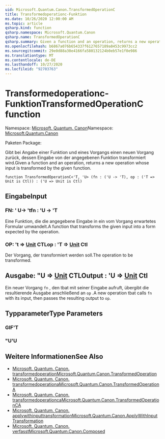 ```yaml
---
uid: Microsoft.Quantum.Canon.TransformedOperationC
title: Transformedoperationc-Funktion
ms.date: 10/26/2020 12:00:00 AM
ms.topic: article
qsharp.kind: function
qsharp.namespace: Microsoft.Quantum.Canon
qsharp.name: TransformedOperationC
qsharp.summary: Given a function and an operation, returns a new operation whose input is transformed by the given function.
ms.openlocfilehash: b6867a076b654337f6127657189a8453c9973cc2
ms.sourcegitcommit: 29e0d88a30e4166fa580132124b0eb57e1f0e986
ms.translationtype: MT
ms.contentlocale: de-DE
ms.lasthandoff: 10/27/2020
ms.locfileid: "92703763"
---
```

# <a name="transformedoperationc-function"></a><span data-ttu-id="2229f-102">Transformedoperationc-Funktion</span><span class="sxs-lookup"><span data-stu-id="2229f-102">TransformedOperationC function</span></span>

<span data-ttu-id="2229f-103">Namespace: [Microsoft. Quantum. Canon](xref:Microsoft.Quantum.Canon)</span><span class="sxs-lookup"><span data-stu-id="2229f-103">Namespace: [Microsoft.Quantum.Canon](xref:Microsoft.Quantum.Canon)</span></span>

<span data-ttu-id="2229f-104">Paketen [](https://nuget.org/packages/)</span><span class="sxs-lookup"><span data-stu-id="2229f-104">Package: [](https://nuget.org/packages/)</span></span>


<span data-ttu-id="2229f-105">Gibt bei Angabe einer Funktion und eines Vorgangs einen neuen Vorgang zurück, dessen Eingabe von der angegebenen Funktion transformiert wird.</span><span class="sxs-lookup"><span data-stu-id="2229f-105">Given a function and an operation, returns a new operation whose input is transformed by the given function.</span></span>

```qsharp
function TransformedOperationC<'T, 'U> (fn : ('U -> 'T), op : ('T => Unit is Ctl)) : ('U => Unit is Ctl)
```


## <a name="input"></a><span data-ttu-id="2229f-106">Eingabe</span><span class="sxs-lookup"><span data-stu-id="2229f-106">Input</span></span>

### <a name="fn--u---t"></a><span data-ttu-id="2229f-107">FN: ' U-> 't</span><span class="sxs-lookup"><span data-stu-id="2229f-107">fn : 'U -> 'T</span></span>

<span data-ttu-id="2229f-108">Eine Funktion, die die angegebene Eingabe in ein vom Vorgang erwartetes Formular umwandelt.</span><span class="sxs-lookup"><span data-stu-id="2229f-108">A function that transforms the given input into a form expected by the operation.</span></span>


### <a name="op--t--unit-ctl"></a><span data-ttu-id="2229f-109">OP: 't => [Unit](xref:microsoft.quantum.lang-ref.unit) CTL</span><span class="sxs-lookup"><span data-stu-id="2229f-109">op : 'T => [Unit](xref:microsoft.quantum.lang-ref.unit) Ctl</span></span>

<span data-ttu-id="2229f-110">Der Vorgang, der transformiert werden soll.</span><span class="sxs-lookup"><span data-stu-id="2229f-110">The operation to be transformed.</span></span>



## <a name="output--u--unit-ctl"></a><span data-ttu-id="2229f-111">Ausgabe: "U => [Unit](xref:microsoft.quantum.lang-ref.unit) CTL</span><span class="sxs-lookup"><span data-stu-id="2229f-111">Output : 'U => [Unit](xref:microsoft.quantum.lang-ref.unit) Ctl</span></span>

<span data-ttu-id="2229f-112">Ein neuer Vorgang `fn` , den tbat mit seiner Eingabe aufruft, übergibt die resultierende Ausgabe anschließend an `op` .</span><span class="sxs-lookup"><span data-stu-id="2229f-112">A new operation tbat calls `fn` with its input, then passes the resulting output to `op`.</span></span>

## <a name="type-parameters"></a><span data-ttu-id="2229f-113">Typparameter</span><span class="sxs-lookup"><span data-stu-id="2229f-113">Type Parameters</span></span>

### <a name="t"></a><span data-ttu-id="2229f-114">GIF</span><span class="sxs-lookup"><span data-stu-id="2229f-114">'T</span></span>


### <a name="u"></a><span data-ttu-id="2229f-115">"U</span><span class="sxs-lookup"><span data-stu-id="2229f-115">'U</span></span>



## <a name="see-also"></a><span data-ttu-id="2229f-116">Weitere Informationen</span><span class="sxs-lookup"><span data-stu-id="2229f-116">See Also</span></span>

- [<span data-ttu-id="2229f-117">Microsoft. Quantum. Canon. transformedoperation</span><span class="sxs-lookup"><span data-stu-id="2229f-117">Microsoft.Quantum.Canon.TransformedOperation</span></span>](xref:Microsoft.Quantum.Canon.TransformedOperation)
- [<span data-ttu-id="2229f-118">Microsoft. Quantum. Canon. transformedoperationa</span><span class="sxs-lookup"><span data-stu-id="2229f-118">Microsoft.Quantum.Canon.TransformedOperationA</span></span>](xref:Microsoft.Quantum.Canon.TransformedOperationA)
- [<span data-ttu-id="2229f-119">Microsoft. Quantum. Canon. transformedoperationca</span><span class="sxs-lookup"><span data-stu-id="2229f-119">Microsoft.Quantum.Canon.TransformedOperationCA</span></span>](xref:Microsoft.Quantum.Canon.TransformedOperationCA)
- [<span data-ttu-id="2229f-120">Microsoft. Quantum. Canon. applywithinputtransformation</span><span class="sxs-lookup"><span data-stu-id="2229f-120">Microsoft.Quantum.Canon.ApplyWithInputTransformation</span></span>](xref:Microsoft.Quantum.Canon.ApplyWithInputTransformation)
- [<span data-ttu-id="2229f-121">Microsoft. Quantum. Canon. verfasst</span><span class="sxs-lookup"><span data-stu-id="2229f-121">Microsoft.Quantum.Canon.Composed</span></span>](xref:Microsoft.Quantum.Canon.Composed)